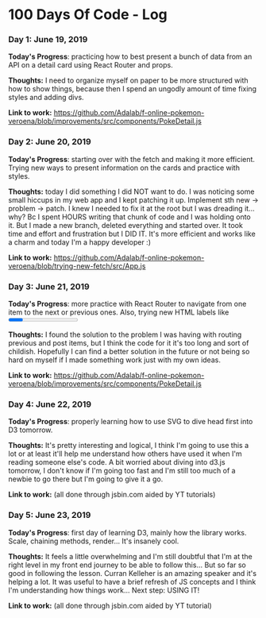 # 100 Days Of Code - Log

### Day 1: June 19, 2019

**Today's Progress**: practicing how to best present a bunch of data from an API on a detail card using React Router and props.

**Thoughts:** I need to organize myself on paper to be more structured with how to show things, because then I spend an ungodly amount of time fixing styles and adding divs. 

**Link to work:** https://github.com/Adalab/f-online-pokemon-veroena/blob/improvements/src/components/PokeDetail.js

### Day 2: June 20, 2019

**Today's Progress**: starting over with the fetch and making it more efficient. Trying new ways to present information on the cards and practice with styles.

**Thoughts:** today I did something I did NOT want to do. I was noticing some small hiccups in my web app and I kept patching it up. Implement sth new -> problem -> patch. I knew I needed to fix it at the root but I was dreading it... why? Bc I spent HOURS writing that chunk of code and I was holding onto it. But I made a new branch, deleted everything and started over. It took time and effort and frustration but I DID IT. It's more efficient and works like a charm and today I'm a happy developer :)

**Link to work:** https://github.com/Adalab/f-online-pokemon-veroena/blob/trying-new-fetch/src/App.js

### Day 3: June 21, 2019

**Today's Progress**: more practice with React Router to navigate from one item to the next or previous ones. Also, trying new HTML labels like <progress> and <meter> to present stats.

**Thoughts:** I found the solution to the problem I was having with routing previous and post items, but I think the code for it it's too long and sort of childish. Hopefully I can find a better solution in the future or not being so hard on myself if I made something work just with my own ideas.

**Link to work:** https://github.com/Adalab/f-online-pokemon-veroena/blob/improvements/src/components/PokeDetail.js

### Day 4: June 22, 2019

**Today's Progress**: properly learning how to use SVG to dive head first into D3 tomorrow.

**Thoughts:** It's pretty interesting and logical, I think I'm going to use this a lot or at least it'll help me understand how others have used it when I'm reading someone else's code. A bit worried about diving into d3.js tomorrow, I don't know if I'm going too fast and I'm still too much of a newbie to go there but I'm going to give it a go.

**Link to work:** (all done through jsbin.com aided by YT tutorials)

### Day 5: June 23, 2019

**Today's Progress**: first day of learning D3, mainly how the library works. Scale, chaining methods, render... It's insanely cool.

**Thoughts:** It feels a little overwhelming and I'm still doubtful that I'm at the right level in my front end journey to be able to follow this... But so far so good in following the lesson. Curran Kelleher is an amazing speaker and it's helping a lot. It was useful to have a brief refresh of JS concepts and I think I'm understanding how things work... Next step: USING IT!

**Link to work:** (all done through jsbin.com aided by YT tutorial)

